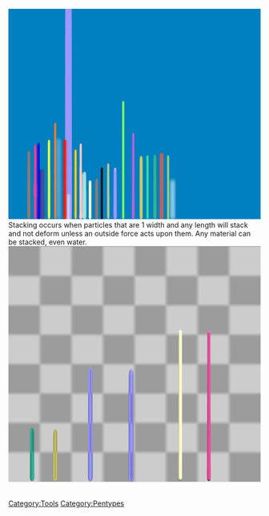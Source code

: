 ![Every material being stacked in alphabetical order](/images/Oe%20cake%20stacking.jpg "fig:Every material being stacked in alphabetical order")Stacking occurs when particles that are 1 width and any length will stack and not deform unless an outside force acts upon them. Any material can be stacked, even water.![stacking whle in shader](/images/Stacking.png "fig:stacking whle in shader") 

[Category:Tools](/CategoryTools.md "Category:Tools") [Category:Pentypes](/CategoryPentypes.md "Category:Pentypes")
